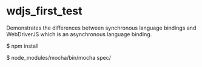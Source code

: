 wdjs_first_test
===============

Demonstrates the differences between synchronous language bindings and WebDriverJS which is an asynchronous language binding.

$ npm install
 
$ node_modules/mocha/bin/mocha spec/
